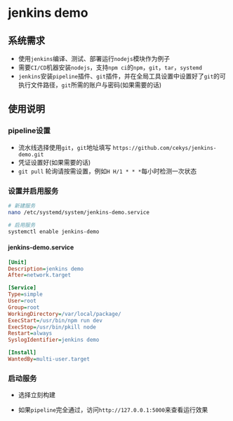 # jenkins demo

## 系统需求

- 使用`jenkins`编译、测试、部署运行`nodejs`模块作为例子
- 需要`CI/CD`机器安装`nodejs`，支持`npm ci`的`npm`，`git`，`tar`，`systemd`
- `jenkins`安装`pipeline`插件、`git`插件，并在全局工具设置中设置好了`git`的可执行文件路径，`git`所需的账户与密码(如果需要的话)

## 使用说明

### pipeline设置

- 流水线选择使用`git`，`git`地址填写 `https://github.com/cekys/jenkins-demo.git` 
- 凭证设置好(如果需要的话)
- `git pull` 轮询请按需设置，例如`H H/1 * * *`每小时检测一次状态

### 设置并启用服务

```bash
# 新建服务
nano /etc/systemd/system/jenkins-demo.service

# 启用服务
systemctl enable jenkins-demo
```

#### jenkins-demo.service

```ini
[Unit]
Description=jenkins demo
After=network.target

[Service]
Type=simple
User=root
Group=root
WorkingDirectory=/var/local/package/
ExecStart=/usr/bin/npm run dev
ExecStop=/usr/bin/pkill node
Restart=always
SyslogIdentifier=jenkins demo

[Install]
WantedBy=multi-user.target
```

### 启动服务

- 选择立刻构建

- 如果`pipeline`完全通过，访问`http://127.0.0.1:5000`来查看运行效果
